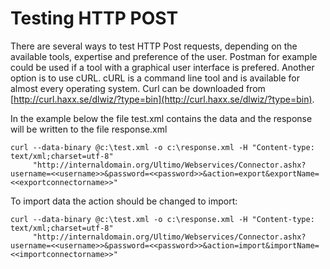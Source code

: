 # Testing HTTP POST

There are several ways to test HTTP Post requests, depending on the available tools, expertise and preference of the user. Postman for example could be used if a tool with a graphical user interface is prefered. Another option is to use cURL. cURL is a command line tool and is available for almost every operating system. Curl can be downloaded from [http://curl.haxx.se/dlwiz/?type=bin](http://curl.haxx.se/dlwiz/?type=bin).

In the example below the file test.xml contains the data and the response will be written to the file response.xml

```text
curl --data-binary @c:\test.xml -o c:\response.xml -H "Content-type: text/xml;charset=utf-8" 
     "http://internaldomain.org/Ultimo/Webservices/Connector.ashx?username=<<username>>&password=<<password>>&action=export&exportName=<<exportconnectorname>>"
```

To import data the action should be changed to import:

```text
curl --data-binary @c:\test.xml -o c:\response.xml -H "Content-type: text/xml;charset=utf-8" 
     "http://internaldomain.org/Ultimo/Webservices/Connector.ashx?username=<<username>>&password=<<password>>&action=import&importName=<<importconnectorname>>"
```

### 


